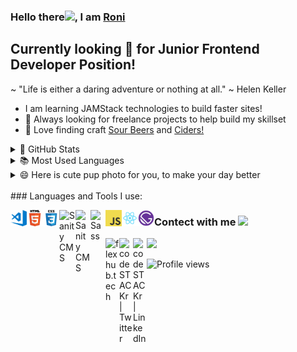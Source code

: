 ### Hello there<img src="https://raw.githubusercontent.com/ShahriarShafin/ShahriarShafin/main/Assets/hi.gif" width="40px"/>, I am <a href="roni.rocks" target="_blank" >Roni </a>

## Currently looking :eyes: for Junior Frontend Developer Position!

~ "Life is either a daring adventure or nothing at all." ~ Helen Keller
<br />
- I am learning JAMStack technologies to build faster sites!
- :eyes: Always looking for freelance projects to help build my skillset
- 🍺 Love finding craft <a href="https://funkwerks.com/" target="_blank">Sour Beers</a> and <a href="http://scrumpys.net/on-tap/" target="_blank" >Ciders!</a>

<details>
  <summary>🌟 GitHub Stats</summary>
  <img align="left" alt="codeSTACKr's GitHub Stats" src="https://github-readme-stats.vercel.app/api?username=OlliesWorld&show_icons=true&theme=merko" />
</details>

<details>
  <summary>📚 Most Used Languages</summary>
  <img align="left" alt="codeSTACKr's GitHub Stats" src="https://github-readme-stats.vercel.app/api/top-langs/?username=OlliesWorld&layout=compact" />
</details>

<details>
  <summary>😄 Here is cute pup photo for you, to make your day better</summary>
   <a href="https://github.com/OlliesWorld"><img src="https://olliesworld.rocks/img/ollie_pink.jpeg" title="Ollie" alt="Ollie in his best dress!" height="350"></a>
</details>
<br />
### Languages and Tools I use:

[<img align="left" alt="Visual Studio Code" width="26px" src="https://raw.githubusercontent.com/github/explore/80688e429a7d4ef2fca1e82350fe8e3517d3494d/topics/visual-studio-code/visual-studio-code.png" />][website]
[<img align="left" alt="HTML5" width="26px" src="https://raw.githubusercontent.com/github/explore/80688e429a7d4ef2fca1e82350fe8e3517d3494d/topics/html/html.png" />][sanity]
[<img align="left" alt="CSS3" width="26px" src="https://raw.githubusercontent.com/github/explore/80688e429a7d4ef2fca1e82350fe8e3517d3494d/topics/css/css.png" />][tafthill]
[<img align="left" alt="Sanity CMS" width="26px" src="https://www.netlify.com/img/press/logos/logomark.png" target="\_blank"
/>][netlify]
[<img align="left" alt="Sanity CMS" width="24px" src="https://www.sanity.io/static/images/opengraph/social.png" target="_blank"/>][sanity]
[<img align="left" alt="Sass" width="24px" src="https://upload.wikimedia.org/wikipedia/commons/thumb/9/96/Sass_Logo_Color.svg/1280px-Sass_Logo_Color.svg.png" target="_blank" />][sass]
[<img align="left" alt="JavaScript" width="26px" src="https://raw.githubusercontent.com/github/explore/80688e429a7d4ef2fca1e82350fe8e3517d3494d/topics/javascript/javascript.png" target="_blank" />][js]
[<img align="left" alt="React" width="26px" src="https://raw.githubusercontent.com/github/explore/80688e429a7d4ef2fca1e82350fe8e3517d3494d/topics/react/react.png" target="_blank"/>][react]
[<img align="left" alt="Gatsby" width="26px" src="https://raw.githubusercontent.com/github/explore/e94815998e4e0713912fed477a1f346ec04c3da2/topics/gatsby/gatsby.png" target="_blank" />][tafthill]

### Contect with me <img src="https://raw.githubusercontent.com/ShahriarShafin/ShahriarShafin/main/Assets/handshake.gif" height="32px">
[<img align="left" alt="flexhub.tech" width="22px" src="https://svgshare.com/i/ULb.svg" />][website]
[<img align="left" alt="codeSTACKr | Twitter" width="22px" src="https://svgshare.com/i/UMx.svg" />][twitter]
[<img align="left" alt="codeSTACKr | LinkedIn" width="22px" src="https://svgshare.com/i/UMc.svg" />][linkedin]
<a href="mailto:rtlockwoodwork@gmail.com"><img src="https://image.flaticon.com/icons/svg/281/281769.svg" width="22"></a>


[sanity]: https://template-slicks-slices.netlify.app/
[website]: https://roni.rocks
[twitter]: https://twitter.com/Bluesky_roni
[linkedin]: https://linkedin.com/in/roni_lockwood
[tafthill]: https://tafthillacres.com
[sass]: https://github.com/OlliesWorld/FMEasyBank
[react]: https://github.com/OlliesWorld/pic_some
[js]: https://catch-an-ollie.netlify.app/
[netlify]: https://roni.rocks
[email]: rtlockwoodwork@gmail.com

![Profile views](https://gpvc.arturio.dev/OlliesWorld?v=3)
